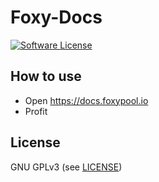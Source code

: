 Foxy-Docs
======

[![Software License](https://img.shields.io/badge/license-GPL--3.0-brightgreen.svg?style=flat-square)](LICENSE)

## How to use

- Open https://docs.foxypool.io
- Profit

## License

GNU GPLv3 (see [LICENSE](https://github.com/felixbrucker/foxy-docs/blob/master/LICENSE))